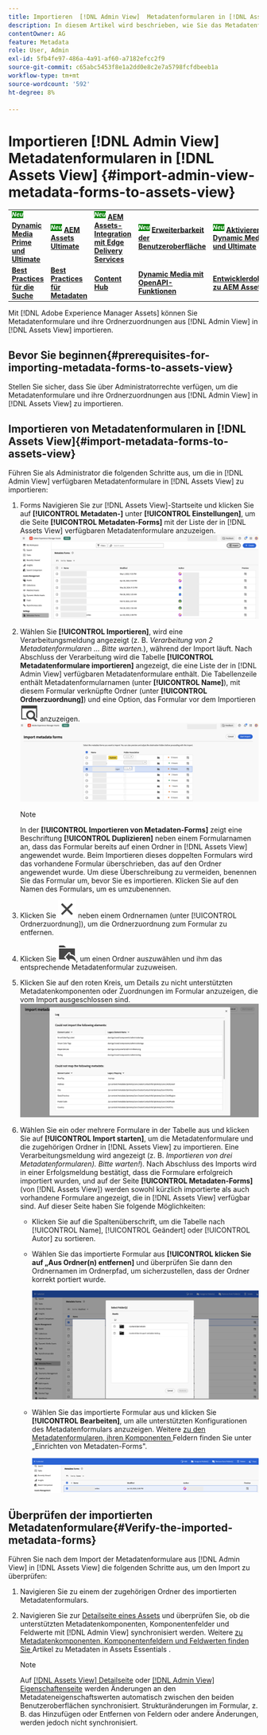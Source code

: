 ```yaml
---
title: Importieren  [!DNL Admin View]  Metadatenformularen in [!DNL Assets View]
description: In diesem Artikel wird beschrieben, wie Sie das Metadatenformular importieren, das in  [!DNL Admin View]  verfügbar ist [!DNL Assets View]
contentOwner: AG
feature: Metadata
role: User, Admin
exl-id: 5fb4fe97-486a-4a91-af60-a7182efcc2f9
source-git-commit: c65abc5453f8e1a2dd0e8c2e7a5798fcfdbeeb1a
workflow-type: tm+mt
source-wordcount: '592'
ht-degree: 8%

---
```


# Importieren [!DNL Admin View] Metadatenformularen in [!DNL Assets View] {#import-admin-view-metadata-forms-to-assets-view}

<table>
    <tr>
        <td>
            <sup style= "background-color:#008000; color:#FFFFFF; font-weight:bold"><i>Neu</i></sup> <a href="/help/assets/dynamic-media/dm-prime-ultimate.md"><b>Dynamic Media Prime und Ultimate</b></a>
        </td>
        <td>
            <sup style= "background-color:#008000; color:#FFFFFF; font-weight:bold"><i>Neu</i></sup> <a href="/help/assets/assets-ultimate-overview.md"><b>AEM Assets Ultimate</b></a>
        </td>
        <td>
            <sup style= "background-color:#008000; color:#FFFFFF; font-weight:bold"><i>Neu</i></sup> <a href="/help/assets/integrate-aem-assets-edge-delivery-services.md"><b>AEM Assets-Integration mit Edge Delivery Services</b></a>
        </td>
        <td>
            <sup style= "background-color:#008000; color:#FFFFFF; font-weight:bold"><i>Neu</i></sup> <a href="/help/assets/aem-assets-view-ui-extensibility.md"><b>Erweiterbarkeit der Benutzeroberfläche</b></a>
        </td>
          <td>
            <sup style= "background-color:#008000; color:#FFFFFF; font-weight:bold"><i>Neu</i></sup> <a href="/help/assets/dynamic-media/enable-dynamic-media-prime-and-ultimate.md"><b>Aktivieren von Dynamic Media Prime und Ultimate</b></a>
        </td>
    </tr>
    <tr>
        <td>
            <a href="/help/assets/search-best-practices.md"><b>Best Practices für die Suche</b></a>
        </td>
        <td>
            <a href="/help/assets/metadata-best-practices.md"><b>Best Practices für Metadaten</b></a>
        </td>
        <td>
            <a href="/help/assets/product-overview.md"><b>Content Hub</b></a>
        </td>
        <td>
            <a href="/help/assets/dynamic-media-open-apis-overview.md"><b>Dynamic Media mit OpenAPI-Funktionen</b></a>
        </td>
        <td>
            <a href="https://developer.adobe.com/experience-cloud/experience-manager-apis/"><b>Entwicklerdokumentation zu AEM Assets</b></a>
        </td>
    </tr>
</table>

Mit [!DNL Adobe Experience Manager Assets] können Sie Metadatenformulare und ihre Ordnerzuordnungen aus [!DNL Admin View] in [!DNL Assets View] importieren.

## Bevor Sie beginnen{#prerequisites-for-importing-metadata-forms-to-assets-view}

Stellen Sie sicher, dass Sie über Administratorrechte verfügen, um die Metadatenformulare und ihre Ordnerzuordnungen aus [!DNL Admin View] in [!DNL Assets View] zu importieren.

## Importieren von Metadatenformularen in [!DNL Assets View]{#import-metadata-forms-to-assets-view}

Führen Sie als Administrator die folgenden Schritte aus, um die in [!DNL Admin View] verfügbaren Metadatenformulare in [!DNL Assets View] zu importieren:

1. Forms Navigieren Sie zur [!DNL Assets View]-Startseite und klicken Sie auf **[!UICONTROL Metadaten-]** unter **[!UICONTROL Einstellungen]**, um die Seite **[!UICONTROL Metadaten-Forms]** mit der Liste der in [!DNL Assets View] verfügbaren Metadatenformulare anzuzeigen.
   ![Metadatenformularseite](/help/assets/assets/metadata-forms-page.png)
1. Wählen Sie **[!UICONTROL Importieren]**, wird eine Verarbeitungsmeldung angezeigt (z. B. *Verarbeitung von 2 Metadatenformularen … Bitte warten.*), während der Import läuft. Nach Abschluss der Verarbeitung wird die Tabelle **[!UICONTROL Metadatenformulare importieren]** angezeigt, die eine Liste der in [!DNL Admin View] verfügbaren Metadatenformulare enthält. Die Tabellenzeile enthält Metadatenformularnamen (unter **[!UICONTROL Name]**), mit diesem Formular verknüpfte Ordner (unter **[!UICONTROL Ordnerzuordnung]**) und eine Option, das Formular vor dem Importieren ![Vorschau](/help/assets/assets/Preview.svg) anzuzeigen.
   ![Seite Metadaten-Forms importieren](/help/assets/assets/import-metadata-forms-page.png)

   >[!NOTE]
   > 
   > In der **[!UICONTROL Importieren von Metadaten-Forms]** zeigt eine Beschriftung **[!UICONTROL Duplizieren]** neben einem Formularnamen an, dass das Formular bereits auf einen Ordner in [!DNL Assets View] angewendet wurde. Beim Importieren dieses doppelten Formulars wird das vorhandene Formular überschrieben, das auf den Ordner angewendet wurde. Um diese Überschreibung zu vermeiden, benennen Sie das Formular um, bevor Sie es importieren. Klicken Sie auf den Namen des Formulars, um es umzubenennen.

1. Klicken Sie ![Ordner auswählen](/help/assets/assets/x.svg) neben einem Ordnernamen (unter [!UICONTROL Ordnerzuordnung]), um die Ordnerzuordnung zum Formular zu entfernen.
1. Klicken Sie ![Ordner auswählen](/help/assets/assets/add-to-folder.svg), um einen Ordner auszuwählen und ihm das entsprechende Metadatenformular zuzuweisen.
1. Klicken Sie auf den roten Kreis, um Details zu nicht unterstützten Metadatenkomponenten oder Zuordnungen im Formular anzuzeigen, die vom Import ausgeschlossen sind.
   ![Seite Metadaten-Forms importieren](/help/assets/assets/unsupported-import-elements.png)
1. Wählen Sie ein oder mehrere Formulare in der Tabelle aus und klicken Sie auf **[!UICONTROL Import starten]**, um die Metadatenformulare und die zugehörigen Ordner in [!DNL Assets View] zu importieren. Eine Verarbeitungsmeldung wird angezeigt (z. B. *Importieren von drei Metadatenformularen). Bitte warten!*). Nach Abschluss des Imports wird in einer Erfolgsmeldung bestätigt, dass die Formulare erfolgreich importiert wurden, und auf der Seite **[!UICONTROL Metadaten-Forms]** (von [!DNL Assets View]) werden sowohl kürzlich importierte als auch vorhandene Formulare angezeigt, die in [!DNL Assets View] verfügbar sind. Auf dieser Seite haben Sie folgende Möglichkeiten:
   * Klicken Sie auf die Spaltenüberschrift, um die Tabelle nach [!UICONTROL Name], [!UICONTROL Geändert] oder [!UICONTROL Autor] zu sortieren.
   * Wählen Sie das importierte Formular aus **[!UICONTROL klicken Sie auf „Aus Ordner(n) entfernen]** und überprüfen Sie dann den Ordnernamen im Ordnerpfad, um sicherzustellen, dass der Ordner korrekt portiert wurde.

     ![Seite Metadatenformulare überprüfen](/help/assets/assets/confirm-ported-folder.png)
   * Wählen Sie das importierte Formular aus und klicken Sie **[!UICONTROL Bearbeiten]**, um alle unterstützten Konfigurationen des Metadatenformulars anzuzeigen. Weitere [ zu den Metadatenformularen, ihren Komponenten ](https://experienceleague.adobe.com/en/docs/experience-manager-assets-essentials/help/metadata#metadata-forms) Feldern finden Sie unter „Einrichten von Metadaten-Forms&quot;.

     ![Seite Metadatenformulare überprüfen](/help/assets/assets/verify-metadata-forms-page.png)

## Überprüfen der importierten Metadatenformulare{#Verify-the-imported-metadata-forms}

Führen Sie nach dem Import der Metadatenformulare aus [!DNL Admin View] in [!DNL Assets View] die folgenden Schritte aus, um den Import zu überprüfen:

1. Navigieren Sie zu einem der zugehörigen Ordner des importierten Metadatenformulars.
1. Navigieren Sie zur [Detailseite eines Assets](/help/assets/navigate-assets-view.md#preview-assets) und überprüfen Sie, ob die unterstützten Metadatenkomponenten, Komponentenfelder und Feldwerte mit [!DNL Admin View] synchronisiert werden. Weitere [ zu Metadatenkomponenten, Komponentenfeldern und Feldwerten finden Sie ](https://experienceleague.adobe.com/en/docs/experience-manager-assets-essentials/help/metadata) Artikel zu Metadaten in Assets Essentials .

   >[!NOTE]
   >
   > Auf [[!DNL Assets View] Detailseite](https://experienceleague.adobe.com/en/docs/experience-manager-cloud-service/content/assets/assets-view/metadata-assets-view#metadata-forms) oder [[!DNL Admin View] Eigenschaftenseite](https://experienceleague.adobe.com/en/docs/experience-manager-65/content/assets/administer/metadata-schemas) werden Änderungen an den Metadateneigenschaftswerten automatisch zwischen den beiden Benutzeroberflächen synchronisiert. Strukturänderungen im Formular, z. B. das Hinzufügen oder Entfernen von Feldern oder andere Änderungen, werden jedoch nicht synchronisiert.
